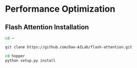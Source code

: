 # Performance Optimization

## Flash Attention Installation

```bash
cd ~

git clone https://github.com/Dao-AILab/flash-attention.git

cd hopper
python setup.py install
```